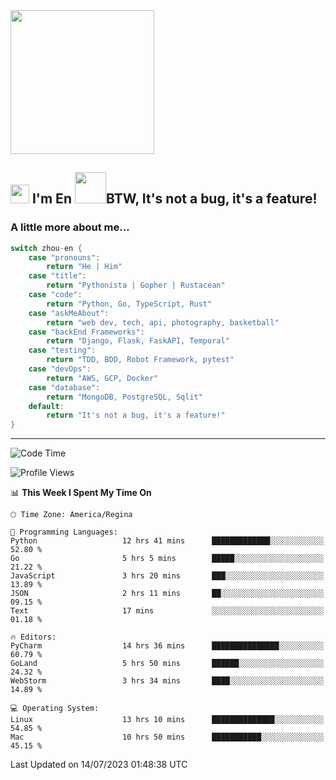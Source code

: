 <img align='center' src="https://media.giphy.com/media/GP1TJJSV4Ys1r64q2A/giphy.gif" width="230">

<h2><img src="https://emojis.slackmojis.com/emojis/images/1531849430/4246/blob-sunglasses.gif?1531849430" width="30"/> I'm En <img src="https://media.giphy.com/media/12oufCB0MyZ1Go/giphy.gif" width="50">BTW, It's not a bug, it's a feature!</h2>


<!-- <img align='right' src="https://media.giphy.com/media/M9gbBd9nbDrOTu1Mqx/giphy.gif" width="230"> -->


### A little more about me... 
<!--
```javascript
const zhou-en = {
    pronouns: "He" | "Him",
    title: "Pythonista" | "Gopher" | "Rustacean",
    code: ["Python", "Go", "Rust", "TypeScript"],
    askMeAbout: ["web dev", "tech", "app dev", "photography"],
    technologies: {
        backEnd: {
            python: ["Django", "Flask", "FaskAPI"],
            go: []
        },
        scraping: ["selenium", "scrapy", "spider"],
        testing: ["Robot Framework"],
        devOps: ["AWS", "Docker", "GCP", "Nginx"],
        databases: ["mongo", "postgresql", "sqlite"],
        misc: ["Firebase", "Heroku"]
    },
    architecture: ["Event Driven Architecture", "Microservices"],
    currentFocus: ["Temporal", "Rust"],
    funFact: "It's not a bug, it's a feature!"
};
```
  -->

```go
switch zhou-en {
    case "pronouns":
        return "He | Him"
    case "title":
        return "Pythonista | Gopher | Rustacean"
    case "code":
        return "Python, Go, TypeScript, Rust"
    case "askMeAbout":
        return "web dev, tech, api, photography, basketball"
    case "backEnd Frameworks":
        return "Django, Flask, FaskAPI, Temporal"
    case "testing":
        return "TDD, BDD, Robot Framework, pytest"
    case "devOps":
        return "AWS, GCP, Docker"
    case "database":
        return "MongoDB, PostgreSQL, Sqlit"
    default:
        return "It's not a bug, it's a feature!"
}
```




---
<!--START_SECTION:waka-->
![Code Time](http://img.shields.io/badge/Code%20Time-805%20hrs%2022%20mins-blue)

![Profile Views](http://img.shields.io/badge/Profile%20Views-6-blue)

📊 **This Week I Spent My Time On** 

```text
🕑︎ Time Zone: America/Regina

💬 Programming Languages: 
Python                   12 hrs 41 mins      █████████████░░░░░░░░░░░░   52.80 % 
Go                       5 hrs 5 mins        █████░░░░░░░░░░░░░░░░░░░░   21.22 % 
JavaScript               3 hrs 20 mins       ███░░░░░░░░░░░░░░░░░░░░░░   13.89 % 
JSON                     2 hrs 11 mins       ██░░░░░░░░░░░░░░░░░░░░░░░   09.15 % 
Text                     17 mins             ░░░░░░░░░░░░░░░░░░░░░░░░░   01.18 % 

🔥 Editors: 
PyCharm                  14 hrs 36 mins      ███████████████░░░░░░░░░░   60.79 % 
GoLand                   5 hrs 50 mins       ██████░░░░░░░░░░░░░░░░░░░   24.32 % 
WebStorm                 3 hrs 34 mins       ████░░░░░░░░░░░░░░░░░░░░░   14.89 % 

💻 Operating System: 
Linux                    13 hrs 10 mins      ██████████████░░░░░░░░░░░   54.85 % 
Mac                      10 hrs 50 mins      ███████████░░░░░░░░░░░░░░   45.15 % 
```


 Last Updated on 14/07/2023 01:48:38 UTC
<!--END_SECTION:waka-->
